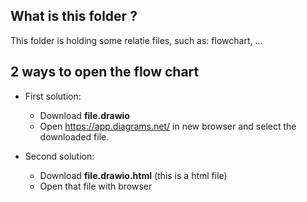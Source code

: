 ## What is this folder ?

This folder is holding some relatie files, such as: flowchart, ...


## 2 ways to open the flow chart

- First solution:

    - Download **file.drawio**
    - Open https://app.diagrams.net/ in new browser and select the downloaded file.

- Second solution:

    - Download **file.drawio.html** (this is a html file)
    - Open that file with browser